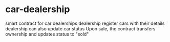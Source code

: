 # car-dealership
smart contract for car dealerships
dealership register cars with their details
dealership can also update car status
Upon sale, the contract transfers ownership and updates status to "sold"
